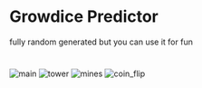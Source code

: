 # Growdice Predictor

fully random generated but you can use it for fun

#

![main](https://imgur.com/gJo58yi.png)
![tower](https://imgur.com/wAcOPoD.png)
![mines](https://imgur.com/ydxftDE.png)
![coin_flip](https://imgur.com/SAk3SuF.png)
